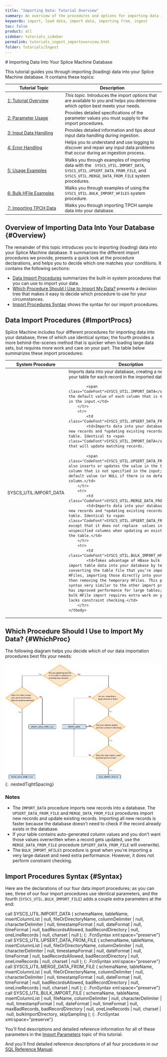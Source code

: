 ```yaml
---
title: "Importing Data: Tutorial Overview"
summary: An overview of the procedures and options for importing data into your Splice Machine database.
keywords: import, load data, import data, importing from, ingest
toc: false
product: all
sidebar: tutorials_sidebar
permalink: tutorials_ingest_importoverview.html
folder: Tutorials/Ingest
---
```

<section>
<div class="TopicContent" data-swiftype-index="true" markdown="1">
# Importing Data Into Your Splice Machine Database

This tutorial guides you through importing (loading) data into your Splice Machine database. It contains these topics:

<table>
    <col width="185px"/>
    <col />
    <thead>
        <tr>
            <th>Tutorial Topic</th>
            <th>Description</th>
        </tr>
    </thead>
    <tbody>
        <tr>
            <td><a href="#Overview">1: Tutorial Overview</a></td>
            <td><em>This topic</em>. Introduces the import options that are available to you and helps you determine which option best meets your needs.</td>
        </tr>
        <tr>
            <td><a href="tutorials_ingest_importparams.html">2: Parameter Usage</a></td>
            <td>Provides detailed specifications of the parameter values you must supply to the import procedures.</td>
        </tr>
        <tr>
            <td><a href="tutorials_ingest_importinput.html">3: Input Data Handling</a></td>
            <td>Provides detailed information and tips about input data handling during ingestion.</td>
        </tr>
        <tr>
            <td><a href="tutorials_ingest_importerrors.html">4: Error Handling</a></td>
            <td>Helps you to understand and use logging to discover and repair any input data problems that occur during an ingestion process.</td>
        </tr>
        <tr>
            <td><a href="tutorials_ingest_importexamples1.html">5: Usage Examples</a></td>
            <td>Walks you through examples of importing data with the &nbsp; <code>SYSCS_UTIL.IMPORT_DATA</code>, <code>SYSCS_UTIL.UPSERT_DATA_FROM_FILE</code>, and <code>SYSCS_UTIL.MERGE_DATA_FROM_FILE</code> system procedures.</td>
        </tr>
        <tr>
            <td><a href="tutorials_ingest_importexampleshfile.html">6: Bulk HFile Examples</a></td>
            <td>Walks you through examples of using the <code>SYSCS_UTIL.BULK_IMPORT_HFILES</code> system procedure.</td>
        </tr>
        <tr>
            <td><a href="tutorials_ingest_importexamplestpch.html">7: Importing TPCH Data</a></td>
            <td>Walks you through importing TPCH sample data into your database.</td>
        </tr>
    </tbody>
</table>

## Overview of Importing Data Into Your Database {#Overview}

The remainder of this topic introduces you to importing (loading) data into your Splice Machine database. It summarizes the different import procedures we provide, presents a quick look at the procedure declarations, and helps you to decide which one matches your conditions. It contains the following sections:

* [Data Import Procedures](#ImportProcs) summarizes the built-in system procedures that you can use to import your data.
* [Which Procedure Should I Use to Import My Data?](#WhichProc) presents a decision tree that makes it easy to decide which procedure to use for your circumstances.
* [Import Procedures Syntax](#Syntax) shows the syntax for our import procedures.

## Data Import Procedures {#ImportProcs}

Splice Machine includes four different procedures for importing data into your database, three of which use identical syntax; the fourth provides a more behind-the-scenes method that is quicker when loading large data sets, but requires more work and care on your part. The table below summarizes these import procedures:

<table>
    <col />
    <col />
    <thead>
        <tr>
            <th>System Procedure</th>
            <th>Description</th>
        </tr>
    </thead>
    <tbody>
        <tr>
            <td class="CodeFont">SYSCS_UTIL.IMPORT_DATA</td>
            <td>Imports data into your database, creating a new record in your table for each record in the imported data.

            <span class="CodeFont">SYSCS_UTIL.IMPORT_DATA</span> inserts the default value of each column that is not specified in the input.</td>
        </tr>
        <tr>
            <td class="CodeFont">SYSCS_UTIL.UPSERT_DATA_FROM_FILE</td>
            <td>Imports data into your database, creating new records and *updating existing records* in the table. Identical to <span class="CodeFont">SYSCS_UTIL.IMPORT_DATA</span> except that will update matching records.

            <span class="CodeFont">SYSCS_UTIL.UPSERT_DATA_FROM_FILE</span> also inserts or updates the value in the table of each column that is not specified in the input; inserting the default value (or NULL if there is no default) for that column.</td>
        </tr>
        <tr>
            <td class="CodeFont">SYSCS_UTIL.MERGE_DATA_FROM_FILE</td>
            <td>Imports data into your database, creating new records and *updating existing records* in the table. Identical to <span class="CodeFont">SYSCS_UTIL.UPSERT_DATA_FROM_FILE</span> except that it does not replace  values in the table for unspecified columns when updating an existing record in the table.</td>
        </tr>
        <tr>
            <td class="CodeFont">SYSCS_UTIL.BULK_IMPORT_HFILES</td>
            <td>Takes advantage of HBase bulk loading to import table data into your database by temporarily converting the table file that you’re importing into HFiles, importing those directly into your database, and then removing the temporary HFiles. This procedure uses syntax very similar to the other import procedures and has improved performance for large tables; however, the bulk HFile import requires extra work on your part and lacks constraint checking.</td>
        </tr>
    </tbody>
</table>

## Which Procedure Should I Use to Import My Data? {#WhichProc}

The following diagram helps you decide which of our data importation procedures best fits your needs:

<img src="images/WhichImportProc.png">
{: .nestedTightSpacing}

### Notes

* The `IMPORT_DATA` procedure imports new records into a database. The `UPSERT_DATA_FROM_FILE` and `MERGE_DATA_FROM_FILE` procedures import new records and update existing records. Importing all new records is faster because the database doesn't need to check if the record already exists in the database.
* If your table contains auto-generated column values and you don't want those values overwritten when a record gets updated, use the `MERGE_DATA_FROM_FILE` procedure (`UPSERT_DATA_FROM_FILE` will overwrite).
* The `BULK_IMPORT_HFILES` procedure is great when you're importing a very large dataset and need extra performance. However, it does not perform constraint checking.

## Import Procedures Syntax {#Syntax}

Here are the declarations of our four data import procedures; as you can see, three of our four import procedures use identical parameters, and the fourth (`SYSCS_UTIL.BULK_IMPORT_FILE`) adds a couple extra parameters at the end:

<div class="fcnWrapperWide" markdown="1">
    call SYSCS_UTIL.IMPORT_DATA (
            schemaName,
            tableName,
            insertColumnList | null,
            fileOrDirectoryName,
            columnDelimiter | null,
            characterDelimiter | null,
            timestampFormat | null,
            dateFormat | null,
            timeFormat | null,
            badRecordsAllowed,
            badRecordDirectory | null,
            oneLineRecords | null,
            charset | null
            );
{: .FcnSyntax xml:space="preserve"}

</div>

<div class="fcnWrapperWide" markdown="1">
    call SYSCS_UTIL.UPSERT_DATA_FROM_FILE (
           schemaName,
           tableName,
           insertColumnList | null,
           fileOrDirectoryName,
           columnDelimiter | null,
           characterDelimiter | null,
           timestampFormat | null,
           dateFormat | null,
           timeFormat | null,
           badRecordsAllowed,
           badRecordDirectory | null,
           oneLineRecords | null,
           charset | null
    );
{: .FcnSyntax xml:space="preserve"}

</div>

<div class="fcnWrapperWide" markdown="1">
    call SYSCS_UTIL.MERGE_DATA_FROM_FILE (
           schemaName,
           tableName,
           insertColumnList | null,
           fileOrDirectoryName,
           columnDelimiter | null,
           characterDelimiter | null,
           timestampFormat | null,
           dateFormat | null,
           timeFormat | null,
           badRecordsAllowed,
           badRecordDirectory | null,
           oneLineRecords | null,
           charset | null
    );
{: .FcnSyntax xml:space="preserve"}

</div>

<div class="fcnWrapperWide" markdown="1">
    call SYSCS_UTIL.BULK_IMPORT_FILE (
        schemaName,
        tableName,
        insertColumnList | null,
        fileName,
        columnDelimiter | null,
        characterDelimiter | null,
        timestampFormat | null,
        dateFormat | null,
        timeFormat | null,
        maxBadRecords,
        badRecordDirectory | null,
        oneLineRecords | null,
        charset | null,
        bulkImportDirectory,
        skipSampling
    );
{: .FcnSyntax xml:space="preserve"}

</div>

You'll find descriptions and detailed reference information for all of these parameters in the [Import Parameters](tutorials_ingest_importparams.html) topic of this tutorial.

And you'll find detailed reference descriptions of all four procedures in our [SQL Reference Manual](sqlref_intro.html).
